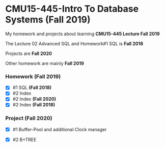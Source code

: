 # CMU15-445-Intro To Database Systems (Fall 2019)
My homework and projects about learning **CMU15-445 Lecture  Fall 2019**

The Lecture 02 Advanced SQL  and Homework#1 SQL is  **Fall 2018**

Projects are **Fall 2020**

Other homework are mainly **Fall 2019** 

### Homework (Fall 2019)

- [x] #1 SQL **(Fall 2018)**
- [x] #2 Index 
- [x] #2 Index **(Fall 2020)**
- [x] #2 Index **(Fall 2018)**

### Project (Fall 2020)

- [x] #1 Buffer-Pool and additional Clock manager
- [x] #2 B+TREE


